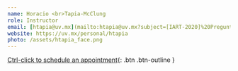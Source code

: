 ```yaml
---
name: Horacio <br>Tapia-McClung
role: Instructor
email: [htapia@uv.mx](mailto:htapia@uv.mx?subject=[IART-2020]%20Pregunta)
website: https://uv.mx/personal/htapia
photo: /assets/htapia_face.png
---
```


[Ctrl-click to schedule an appointment](https://teams.microsoft.com/_#/scheduling-form/?conversationId=19:15cd6a92462c4db1a6873c97d8282249@thread.tacv2&isGroup=true){: .btn .btn-outline }
